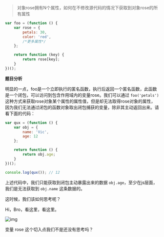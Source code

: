 > 对象rose拥有N个属性，如何在不修改源代码的情况下获取到对象rose的所有属性

```javascript
var foo = (function () {
    var rose = {
        petals: 30,
        color: 'red',
        /*更多属性*/
    };

    return function (key) {
        return rose[key];
    }
})();

```

**题目分析**
 
明显的一点，foo是一个立即执行的匿名函数，执行后返回一个匿名函数，此函数是一个闭包，可以访问到包含作用域内的变量rose。我们可以通过 `foo('petals')` 这种方式来获取rose对象某个属性的属性值，但是却无法取得rose对象的属性，因为我们无法通过闭包的函数对象取出闭包捕获的变量，除非其主动返回出来。请看下面的代码：

```javascript
var qux = (function () {
    var obj = {
        name: 'Vic',
        age: 12
    };

    return function () {
        return obj.age;
    }
})();

console.log(qux()); // 12
```

上述代码中，我们只能获取到闭包主动暴露出来的数据 `obj.age`，至少在js层面，我们是无法获取到 `obj.name` 这条数据的。

这时候，我们该如何思考呢？

Hi，Bro，看这里，看这里。

![img](https://github.com/elegantspirit/interview/blob/master/javascript/source/assets/code.png)

变量 rose 这个切入点我们不是还没有思考吗？
